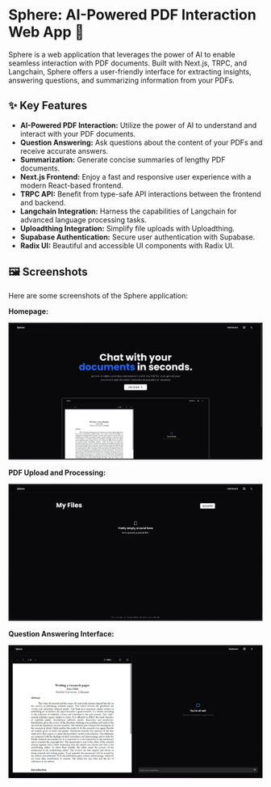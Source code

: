 
# Sphere: AI-Powered PDF Interaction Web App 🚀

Sphere is a web application that leverages the power of AI to enable seamless interaction with PDF documents. Built with Next.js, TRPC, and Langchain, Sphere offers a user-friendly interface for extracting insights, answering questions, and summarizing information from your PDFs.

## ✨ Key Features

*   **AI-Powered PDF Interaction:** Utilize the power of AI to understand and interact with your PDF documents.
*   **Question Answering:** Ask questions about the content of your PDFs and receive accurate answers.
*   **Summarization:** Generate concise summaries of lengthy PDF documents.
*   **Next.js Frontend:** Enjoy a fast and responsive user experience with a modern React-based frontend.
*   **TRPC API:** Benefit from type-safe API interactions between the frontend and backend.
*   **Langchain Integration:** Harness the capabilities of Langchain for advanced language processing tasks.
*   **Uploadthing Integration:** Simplify file uploads with Uploadthing.
*   **Supabase Authentication:** Secure user authentication with Supabase.
*   **Radix UI:** Beautiful and accessible UI components with Radix UI.

## 🖼️ Screenshots

Here are some screenshots of the Sphere application:

**Homepage:**

![Homepage Screenshot](./screenshots/sphere-dashboard.png)

**PDF Upload and Processing:**

![PDF Upload Screenshot](./screenshots/sphere-home.png)

**Question Answering Interface:**

![Question Answering Screenshot](./screenshots/sphere-chat.png)

